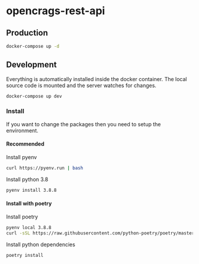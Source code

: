 # opencrags-rest-api

## Production

```bash
docker-compose up -d
```

## Development

Everything is automatically installed inside the docker container. The local
source code is mounted and the server watches for changes.

```bash
docker-compose up dev
```

### Install

If you want to change the packages then you need to setup the environment.

#### Recommended
Install pyenv
```bash
curl https://pyenv.run | bash
```

Install python 3.8
```bash
pyenv install 3.8.8
```

#### Install with poetry
Install poetry
```bash
pyenv local 3.8.8
curl -sSL https://raw.githubusercontent.com/python-poetry/poetry/master/get-poetry.py | python -
```

Install python dependencies
```bash
poetry install
```
